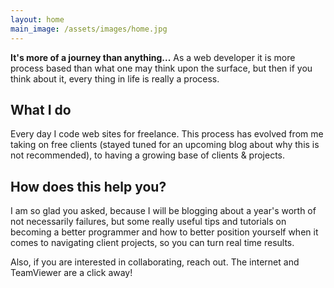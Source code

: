 ```yaml
---
layout: home
main_image: /assets/images/home.jpg
---
```

**It's more of a journey than anything...** As a web developer it is more process based than what one may think upon the surface, but then if you think about it, every thing in life is really a process. 

## What I do

Every day I code web sites for freelance. This process has evolved from me taking on free clients (stayed tuned for an upcoming blog about why this is not recommended), to having a growing base of clients & projects. 

## How does this help you?

I am so glad you asked, because I will be blogging about a year's worth of not necessarily failures, but some really useful tips and tutorials on becoming a better programmer and how to better position yourself when it comes to navigating client projects, so you can turn real time results.

Also, if you are interested in collaborating, reach out. The internet and TeamViewer are a click away!